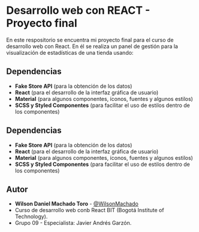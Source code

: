 
# Desarrollo web con REACT - Proyecto final

En este respositorio se encuentra mi proyecto final para el curso de desarrollo web con React. En él se realiza un panel de gestión para la visualización de estadísticas de una tienda usando:




## Dependencias

- **Fake Store API** (para la obtención de los datos)
- **React** (para el desarrollo de la interfaz gráfica de usuario)
- **Material** (para algunos componentes, íconos, fuentes y algunos estilos)
- **SCSS y Styled Componentes** (para facilitar el uso de estilos dentro de los componentes)


## Dependencias

- **Fake Store API** (para la obtención de los datos)
- **React** (para el desarrollo de la interfaz gráfica de usuario)
- **Material** (para algunos componentes, íconos, fuentes y algunos estilos)
- **SCSS y Styled Componentes** (para facilitar el uso de estilos dentro de los componentes)






## Autor

- **Wilson Daniel Machado Toro** - [@WilsonMachado](https://github.com/WilsonMachado) 
- Curso de desarrollo web conb React BIT (Bogotá Institute of Technology).
- Grupo 09 - Especialista: Javier Andrés Garzón. 

